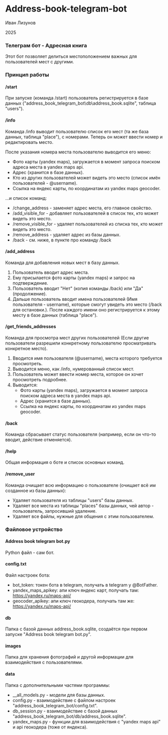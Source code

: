 # Address-book-telegram-bot
Иван Лизунов

2025
### Телеграм бот - Адресная книга
Этот бот позволяет делиться местоположением важных для пользователей мест с другими.
### Принцип работы
#### /start
При запуске (команда /start) пользователь регистрируется в базе данных 
("address_book_telegram_bot\db\address_book.sqlite", таблица "users").
#### /info
Команда /info выводит пользователю список его мест (та же база данных, таблица "place"), с номерами.
Теперь он может ввести номер и редактировать место.

После указания номера места пользователю выводится его меню:
* Фото карты (yandex maps), загружается в момент запроса поиском адреса места в yandex maps api.
* Адрес (хранится в базе данных).
* Кто из других пользователей может видеть это место (список имён пользователей - @username).
* Ссылка на яндекс карты, по координатам из yandex maps geocoder. 

...и список команд:
* /change_address - заменяет адрес места, его главное свойство.
* /add_visible_for - добавляет пользователей в список тех, кто может видеть это место.
* /remove_visible_for - удаляет пользователей из списка тех, кто может видеть это место.
* /remove_address - удаляет адрес из базы данных.
* /back - см. ниже, в пункте про команду /back
#### /add_address
Команда для добавления новых мест в базу данных.
1. Пользователь вводит адрес места.
2. Ему присылается фото карты (yandex maps) и запрос на подтверждение.
3. Пользователь вводит "Нет" (копия команды /back) или "Да" (продолжение).
4. Дальше пользователь вводит имена пользователей (Имя пользователя - username), которые смогут увидеть это место
(/back для остановки.). После каждого имени оно регистрируется к этому месту в базе данных (таблица "place").
#### /get_friends_addresses
Команда для просмотра мест других пользователей (Если другие пользователи разрешили конкретному пользователю 
просматривать конкретное место).
1. Вводится имя пользователя (@username), места которого требуется просмотреть.
2. Выводится меню, как /info, нумерованный список мест.
3. Пользователь может ввести номер места, которое он хочет просмотреть подробнее.
4. Выводится:
   * Фото карты (yandex maps), загружается в момент запроса поиском адреса места в yandex maps api.
   * Адрес (хранится в базе данных).
   * Ссылка на яндекс карты, по координатам из yandex maps geocoder. 
#### /back
Команда сбрасывает статус пользователя (например, если он что-то вводит, действие отменяется).
#### /help
Общая информация о боте и список основных команд.
#### /remove_user
Команда очищает всю информацию о пользователе (очищает всё им созданное из базы данных):
* Удаляет пользователя из таблицы "users" базы данных.
* Удаляет все места из таблицы "places" базы данных, чей автор - пользователь, запросивший удаление.
* Удаляет все файлы, нужные для общения с этим пользователем.
### Файловое устройство
#### Address book telegram bot.py
Python файл - сам бот.
#### config.txt
Файл настроек бота:
* bot_token: токен бота в telegram, получать в telegram у @BotFather.
* yandex_maps_apikey: апи ключ яндекс карт, получать там: https://yandex.ru/maps-api/
* geocoder_apikey: апи ключ геокодера, получать там же: https://yandex.ru/maps-api/
#### db
Папка с базой данных address_book.sqlite, создаётся при первом запуске "Address book telegram bot.py". 
#### images
Папка для хранения фотографий и другой информации для взаимодействия с пользователями.
#### data
Папка с дополнительными частями программы:
* __all_models.py - модели для базы данных.
* config.py - взаимодействие с файлом настроек "address_book_telegram_bot/config.txt".
* db_session.py - взаимодействие с базой данных "address_book_telegram_bot/db/address_book.sqlite".
* yandex_maps.py - функции для взаимодействия с "yandex maps api" и api геокодера (тоже от яндекса).
